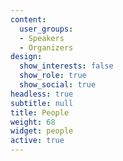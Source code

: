 ```yaml
---
content:
  user_groups:
  - Speakers
  - Organizers
design:
  show_interests: false
  show_role: true
  show_social: true
headless: true
subtitle: null
title: People
weight: 68
widget: people
active: true
---
```

